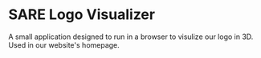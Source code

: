 # SARE Logo Visualizer
A small application designed to run in a browser to visulize our logo in 3D. Used in our website's homepage.
